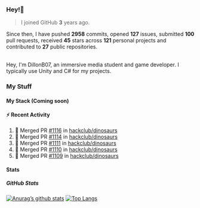 ### Hey!👋
<!-- [![Banner](banner.png)](https://dillonb07.is-a.dev) -->


> I joined GitHub **3** years ago.

Since then, I have pushed **2958** commits, opened **127** issues, submitted **100** pull requests, received **45** stars across **121** personal projects and contributed to **27** public repositories.

<br>
Hey, I'm DillonB07, an immersive media student and game developer. I typically use Unity and C# for my projects.

<br>

### My Stuff

#### My Stack (Coming soon)

#### :zap: Recent Activity

<!--START_SECTION:activity-->
1. 🎉 Merged PR [#1116](https://github.com/hackclub/dinosaurs/pull/1116) in [hackclub/dinosaurs](https://github.com/hackclub/dinosaurs)
2. 🎉 Merged PR [#1114](https://github.com/hackclub/dinosaurs/pull/1114) in [hackclub/dinosaurs](https://github.com/hackclub/dinosaurs)
3. 🎉 Merged PR [#1111](https://github.com/hackclub/dinosaurs/pull/1111) in [hackclub/dinosaurs](https://github.com/hackclub/dinosaurs)
4. 🎉 Merged PR [#1110](https://github.com/hackclub/dinosaurs/pull/1110) in [hackclub/dinosaurs](https://github.com/hackclub/dinosaurs)
5. 🎉 Merged PR [#1109](https://github.com/hackclub/dinosaurs/pull/1109) in [hackclub/dinosaurs](https://github.com/hackclub/dinosaurs)
<!--END_SECTION:activity-->

#### Stats

##### GitHub Stats
[![Anurag’s github stats](https://github-readme-stats.vercel.app/api?username=dillonb07&show_icons=true&theme=radical)](https://github.com/dillonb07)
[![Top Langs](https://github-readme-stats.vercel.app/api/top-langs/?username=dillonb07&layout=compact&theme=radical)](https://github.com/dillonb07)
